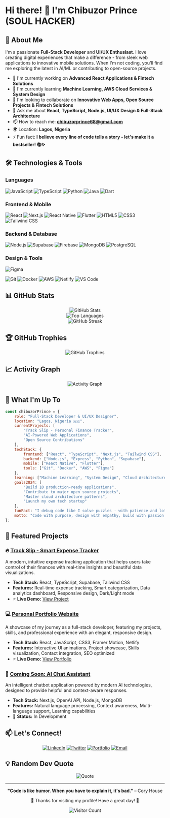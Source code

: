 # Hi there! 👋 I'm Chibuzor Prince (SOUL HACKER)

## 🚀 About Me
I'm a passionate **Full-Stack Developer** and **UI/UX Enthusiast**. I love creating digital experiences that make a difference - from sleek web applications to innovative mobile solutions. When I'm not coding, you'll find me exploring the latest in AI/ML or contributing to open-source projects.

- 🔭 I'm currently working on **Advanced React Applications & Fintech Solutions**
- 🌱 I'm currently learning **Machine Learning, AWS Cloud Services & System Design**
- 👯 I'm looking to collaborate on **Innovative Web Apps, Open Source Projects & Fintech Solutions**
- 💬 Ask me about **React, TypeScript, Node.js, UI/UX Design & Full-Stack Architecture**
- 📫 How to reach me: **chibuzorprince68@gmail.com**
- 🌍 Location: **Lagos, Nigeria**
- ⚡ Fun fact: **I believe every line of code tells a story - let's make it a bestseller! 📚✨**

## 🛠️ Technologies & Tools

### Languages
![JavaScript](https://img.shields.io/badge/-JavaScript-F7DF1E?style=flat-square&logo=javascript&logoColor=black)
![TypeScript](https://img.shields.io/badge/-TypeScript-3178C6?style=flat-square&logo=typescript&logoColor=white)
![Python](https://img.shields.io/badge/-Python-3776AB?style=flat-square&logo=python&logoColor=white)
![Java](https://img.shields.io/badge/-Java-007396?style=flat-square&logo=java&logoColor=white)
![Dart](https://img.shields.io/badge/-Dart-0175C2?style=flat-square&logo=dart&logoColor=white)

### Frontend & Mobile
![React](https://img.shields.io/badge/-React-61DAFB?style=flat-square&logo=react&logoColor=black)
![Next.js](https://img.shields.io/badge/-Next.js-000000?style=flat-square&logo=next.js&logoColor=white)
![React Native](https://img.shields.io/badge/-React_Native-61DAFB?style=flat-square&logo=react&logoColor=black)
![Flutter](https://img.shields.io/badge/-Flutter-02569B?style=flat-square&logo=flutter&logoColor=white)
![HTML5](https://img.shields.io/badge/-HTML5-E34F26?style=flat-square&logo=html5&logoColor=white)
![CSS3](https://img.shields.io/badge/-CSS3-1572B6?style=flat-square&logo=css3&logoColor=white)
![Tailwind CSS](https://img.shields.io/badge/-Tailwind_CSS-38B2AC?style=flat-square&logo=tailwind-css&logoColor=white)

### Backend & Database
![Node.js](https://img.shields.io/badge/-Node.js-339933?style=flat-square&logo=node.js&logoColor=white)
![Supabase](https://img.shields.io/badge/-Supabase-3ECF8E?style=flat-square&logo=supabase&logoColor=white)
![Firebase](https://img.shields.io/badge/-Firebase-FFCA28?style=flat-square&logo=firebase&logoColor=black)
![MongoDB](https://img.shields.io/badge/-MongoDB-47A248?style=flat-square&logo=mongodb&logoColor=white)
![PostgreSQL](https://img.shields.io/badge/-PostgreSQL-336791?style=flat-square&logo=postgresql&logoColor=white)

### Design & Tools
![Figma](https://img.shields.io/badge/-Figma-F24E1E?style=flat-square&logo=figma&logoColor=white)

![Git](https://img.shields.io/badge/-Git-F05032?style=flat-square&logo=git&logoColor=white)
![Docker](https://img.shields.io/badge/-Docker-2496ED?style=flat-square&logo=docker&logoColor=white)
![AWS](https://img.shields.io/badge/-AWS-232F3E?style=flat-square&logo=amazon-aws&logoColor=white)
![Netlify](https://img.shields.io/badge/-Netlify-00C7B7?style=flat-square&logo=netlify&logoColor=white)
![VS Code](https://img.shields.io/badge/-VS_Code-007ACC?style=flat-square&logo=visual-studio-code&logoColor=white)

## 📊 GitHub Stats

<div align="center">
  <img src="https://github-readme-stats.vercel.app/api?username=trustedprince01&show_icons=true&theme=radical&hide_border=true&count_private=true" alt="GitHub Stats" />
</div>

<div align="center">
  <img src="https://github-readme-stats.vercel.app/api/top-langs/?username=trustedprince01&layout=compact&theme=radical&hide_border=true" alt="Top Languages" />
</div>

<div align="center">
  <img src="https://github-readme-streak-stats.herokuapp.com/?user=trustedprince01&theme=radical&hide_border=true" alt="GitHub Streak" />
</div>

## 🏆 GitHub Trophies
<div align="center">
  <img src="https://github-profile-trophy.vercel.app/?username=trustedprince01&theme=radical&no-frame=true&no-bg=false&margin-w=4" alt="GitHub Trophies" />
</div>

## 📈 Activity Graph
<div align="center">
  <img src="https://github-readme-activity-graph.vercel.app/graph?username=trustedprince01&theme=redical&hide_border=true" alt="Activity Graph" />
</div>

## 🎯 What I'm Up To
```javascript
const chibuzorPrince = {
    role: "Full-Stack Developer & UI/UX Designer",
    location: "Lagos, Nigeria 🇳🇬",
    currentProjects: [
        "Track Slip - Personal Finance Tracker",
        "AI-Powered Web Applications",
        "Open Source Contributions"
    ],
    techStack: {
        frontend: ["React", "TypeScript", "Next.js", "Tailwind CSS"],
        backend: ["Node.js", "Express", "Python", "Supabase"],
        mobile: ["React Native", "Flutter"],
        tools: ["Git", "Docker", "AWS", "Figma"]
    },
    learning: ["Machine Learning", "System Design", "Cloud Architecture"],
    goals2024: [
        "Build 10 production-ready applications",
        "Contribute to major open source projects",
        "Master cloud architecture patterns",
        "Launch my own tech startup"
    ],
    funFact: "I debug code like I solve puzzles - with patience and lots of coffee! ☕",
    motto: "Code with purpose, design with empathy, build with passion! 🚀"
};
```

## 🌟 Featured Projects

### 🔥 [Track Slip - Smart Expense Tracker](https://github.com/trustedprince01/track-slip)
A modern, intuitive expense tracking application that helps users take control of their finances with real-time insights and beautiful data visualizations.
- **Tech Stack:** React, TypeScript, Supabase, Tailwind CSS
- **Features:** Real-time expense tracking, Smart categorization, Data analytics dashboard, Responsive design, Dark/Light mode
- ⭐ **Live Demo:** [View Project](https://track-slip.netlify.app/)

### 💻 [Personal Portfolio Website](https://github.com/trustedprince01/portfolio)
A showcase of my journey as a full-stack developer, featuring my projects, skills, and professional experience with an elegant, responsive design.
- **Tech Stack:** React, JavaScript, CSS3, Framer Motion, Netlify
- **Features:** Interactive UI animations, Project showcase, Skills visualization, Contact integration, SEO optimized
- ⭐ **Live Demo:** [View Portfolio](https://chibuzorprince.netlify.app/)

### 🚀 [Coming Soon: AI Chat Assistant](https://github.com/trustedprince01/ai-assistant)
An intelligent chatbot application powered by modern AI technologies, designed to provide helpful and context-aware responses.
- **Tech Stack:** Next.js, OpenAI API, Node.js, MongoDB
- **Features:** Natural language processing, Context awareness, Multi-language support, Learning capabilities
- 🔨 **Status:** In Development

## 📫 Let's Connect!

<div align="center">
  
[![LinkedIn](https://img.shields.io/badge/LinkedIn-0077B5?style=for-the-badge&logo=linkedin&logoColor=white)](https://www.linkedin.com/in/chibuzor-prince-68976b35b/)
[![Twitter](https://img.shields.io/badge/Twitter-1DA1F2?style=for-the-badge&logo=twitter&logoColor=white)](https://twitter.com/jokerelon)
[![Portfolio](https://img.shields.io/badge/Portfolio-000000?style=for-the-badge&logo=About.me&logoColor=white)](https://chibuzorprince.netlify.app)
[![Email](https://img.shields.io/badge/Email-D14836?style=for-the-badge&logo=gmail&logoColor=white)](mailto:chibuzorprince68@gmail.com)

</div>

## 💡 Random Dev Quote
<div align="center">
  
![Quote](https://quotes-github-readme.vercel.app/api?type=horizontal&theme=radical)

</div>

---

<div align="center">
  
**"Code is like humor. When you have to explain it, it's bad."** – Cory House

💖 Thanks for visiting my profile! Have a great day! 💖

![Visitor Count](https://visitor-badge.laobi.icu/badge?page_id=trustedprince01.trustedprince01)

</div>
